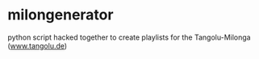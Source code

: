 milongenerator
==============

python script hacked together to create playlists for the Tangolu-Milonga (www.tangolu.de)
